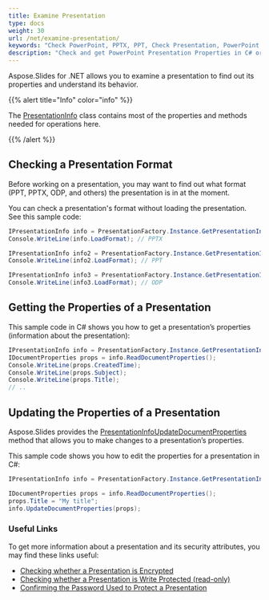 ```yaml
---
title: Examine Presentation
type: docs
weight: 30
url: /net/examine-presentation/
keywords: "Check PowerPoint, PPTX, PPT, Check Presentation, PowerPoint Properties, Presentation Properties, C#, Csharp, .NET"
description: "Check and get PowerPoint Presentation Properties in C# or .NET"
---
```


Aspose.Slides for .NET allows you to examine a presentation to find out its properties and understand its behavior. 

{{% alert title="Info" color="info" %}} 

The [PresentationInfo](https://apireference.aspose.com/slides/net/aspose.slides/presentationinfo) class contains most of the properties and methods needed for operations here. 

{{% /alert %}} 

## **Checking a Presentation Format**

Before working on a presentation, you may want to find out what format (PPT, PPTX, ODP, and others) the presentation is in at the moment.

You can check a presentation's format without loading the presentation. See this sample code:

```c#
IPresentationInfo info = PresentationFactory.Instance.GetPresentationInfo("pres.pptx");
Console.WriteLine(info.LoadFormat); // PPTX

IPresentationInfo info2 = PresentationFactory.Instance.GetPresentationInfo("pres.ppt");
Console.WriteLine(info2.LoadFormat); // PPT

IPresentationInfo info3 = PresentationFactory.Instance.GetPresentationInfo("pres.odp");
Console.WriteLine(info3.LoadFormat); // ODP
```

## **Getting the Properties of a Presentation**

This sample code in C# shows you how to get a presentation’s properties (information about the presentation):

```c#
IPresentationInfo info = PresentationFactory.Instance.GetPresentationInfo("pres.pptx");
IDocumentProperties props = info.ReadDocumentProperties();
Console.WriteLine(props.CreatedTime);
Console.WriteLine(props.Subject);
Console.WriteLine(props.Title);
// .. 
```

## **Updating the Properties of a Presentation**

Aspose.Slides provides the [PresentationInfoUpdateDocumentProperties](https://apireference.aspose.com/slides/net/aspose.slides/presentationinfo/methods/updatedocumentproperties) method that allows you to make changes to a presentation’s properties.

This sample code shows you how to edit the properties for a presentation in C#:

```c#
IPresentationInfo info = PresentationFactory.Instance.GetPresentationInfo("pres.pptx");

IDocumentProperties props = info.ReadDocumentProperties();
props.Title = "My title";
info.UpdateDocumentProperties(props);
```

### **Useful Links**

To get more information about a presentation and its security attributes, you may find these links useful:

- [Checking whether a Presentation is Encrypted](https://docs.aspose.com/slides/net/password-protected-presentation/#checking-whether-a-presentation-is-encrypted)
- [Checking whether a Presentation is Write Protected (read-only)](https://docs.aspose.com/slides/net/password-protected-presentation/#checking-whether-a-presentation-is-write-protected)
- [Confirming the Password Used to Protect a Presentation](https://docs.aspose.com/slides/net/password-protected-presentation/#validating-or-confirming-that-a-specific-password-has-been-used-to-protect-a-presentation)